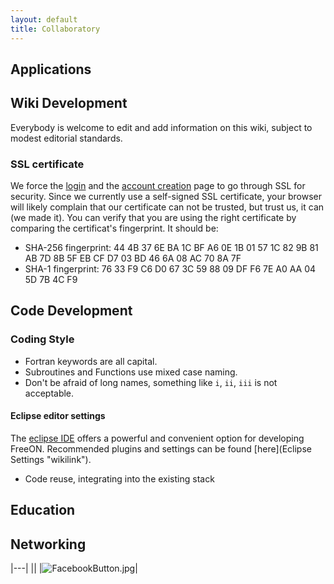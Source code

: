 ```yaml
---
layout: default
title: Collaboratory
---
```


Applications
------------

Wiki Development
----------------

Everybody is welcome to edit and add information on this wiki, subject to modest editorial standards.

### SSL certificate

We force the [login](http://www.freeon.org/index.php?title=Special:UserLogin) and the [account creation](http://www.freeon.org/index.php?title=Special:UserLogin&type=signup) page to go through SSL for security. Since we currently use a self-signed SSL certificate, your browser will likely complain that our certificate can not be trusted, but trust us, it can (we made it). You can verify that you are using the right certificate by comparing the certificat's fingerprint. It should be:

-   SHA-256 fingerprint: 44 4B 37 6E BA 1C BF A6 0E 1B 01 57 1C 82 9B 81 AB 7D 8B 5F EB CF D7 03 BD 46 6A 08 AC 70 8A 7F
-   SHA-1 fingerprint: 76 33 F9 C6 D0 67 3C 59 88 09 DF F6 7E A0 AA 04 5D 7B 4C F9

Code Development
----------------

### Coding Style

-   Fortran keywords are all capital.
-   Subroutines and Functions use mixed case naming.
-   Don't be afraid of long names, something like `i`, `ii`, `iii` is not acceptable.

#### Eclipse editor settings

The [eclipse IDE](http://www.eclipse.org/) offers a powerful and convenient option for developing FreeON. Recommended plugins and settings can be found [here](Eclipse Settings "wikilink").

-   Code reuse, integrating into the existing stack

Education
---------

Networking
----------

|---|
|<googlePage/>|
|![](FacebookButton.jpg "FacebookButton.jpg")|



